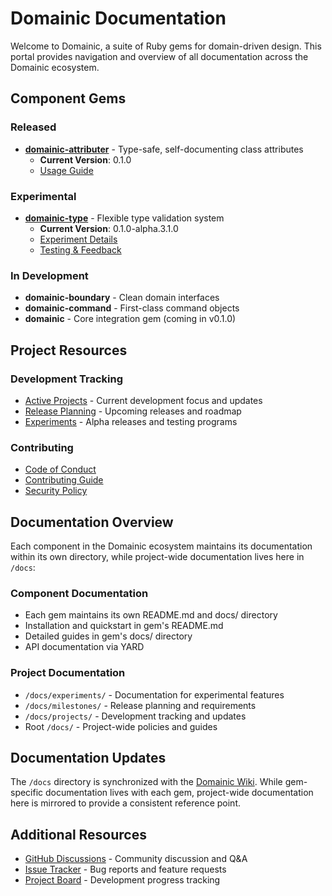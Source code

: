# Domainic Documentation

Welcome to Domainic, a suite of Ruby gems for domain-driven design. This portal provides navigation and overview of all
documentation across the Domainic ecosystem.

## Component Gems

### Released

* [**domainic-attributer**](../domainic-attributer/) - Type-safe, self-documenting class attributes
  * **Current Version**: 0.1.0
  * [Usage Guide](../domainic-attributer/docs/USAGE.md)

### Experimental

* [**domainic-type**](../domainic-type/) - Flexible type validation system
  * **Current Version**: 0.1.0-alpha.3.1.0
  * [Experiment Details](./experiments/domainic-type-alpha-3/)
  * [Testing & Feedback](./experiments/domainic-type-alpha-3/README.md)

### In Development

* **domainic-boundary** - Clean domain interfaces
* **domainic-command** - First-class command objects
* **domainic** - Core integration gem (coming in v0.1.0)

## Project Resources

### Development Tracking

* [Active Projects](./projects/) - Current development focus and updates
* [Release Planning](./milestones/) - Upcoming releases and roadmap
* [Experiments](./experiments/) - Alpha releases and testing programs

### Contributing

* [Code of Conduct](CODE_OF_CONDUCT.md)
* [Contributing Guide](CONTRIBUTING.md)
* [Security Policy](SECURITY.md)

## Documentation Overview

Each component in the Domainic ecosystem maintains its documentation within its own directory, while project-wide
documentation lives here in `/docs`:

### Component Documentation

* Each gem maintains its own README.md and docs/ directory
* Installation and quickstart in gem's README.md
* Detailed guides in gem's docs/ directory
* API documentation via YARD

### Project Documentation

* `/docs/experiments/` - Documentation for experimental features
* `/docs/milestones/` - Release planning and requirements
* `/docs/projects/` - Development tracking and updates
* Root `/docs/` - Project-wide policies and guides

## Documentation Updates

The `/docs` directory is synchronized with the [Domainic Wiki](https://github.com/domainic/domainic/wiki).
While gem-specific documentation lives with each gem, project-wide documentation here is mirrored to provide a consistent
reference point.

## Additional Resources

* [GitHub Discussions](https://github.com/domainic/domainic/discussions) - Community discussion and Q&A
* [Issue Tracker](https://github.com/domainic/domainic/issues) - Bug reports and feature requests
* [Project Board](https://github.com/domainic/domainic/projects) - Development progress tracking
